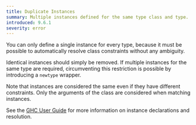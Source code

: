```yaml
---
title: Duplicate Instances
summary: Multiple instances defined for the same type class and type.
introduced: 9.6.1
severity: error
---
```


You can only define a single instance for every type, because it must be possible to automatically resolve class constraints without any ambiguity.

Identical instances should simply be removed.
If multiple instances for the same type are required, circumventing this restriction is possible by introducing a `newtype` wrapper.

Note that instances are considered the same even if they have different constraints. Only the arguments of the class are considered when matching instances.

See the [GHC User Guide](https://downloads.haskell.org/~ghc/9.12.1/docs/users_guide/exts/instances.html) for more information on instance declarations and resolution.